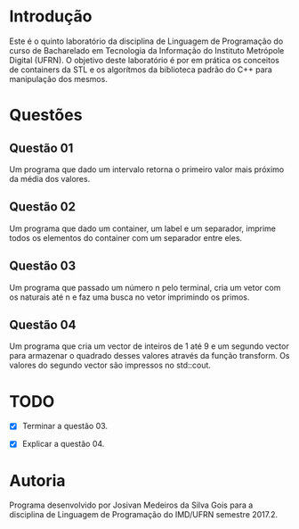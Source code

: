 # Introdução

Este é o quinto laboratório da disciplina de Linguagem de Programação do curso de Bacharelado em Tecnologia da Informação do Instituto Metrópole Digital (UFRN). O objetivo deste laboratório é por em prática os conceitos de containers da STL e os algorítmos da biblioteca padrão do C++ para manipulação dos mesmos.  

# Questões

## Questão 01
Um programa que dado um intervalo retorna o primeiro valor mais próximo da média dos valores.

## Questão 02
Um programa que dado um container, um label e um separador, imprime todos os elementos do container com um separador entre eles.

## Questão 03
Um programa que passado um número n pelo terminal, cria um vetor com os naturais até n e faz uma busca no vetor imprimindo os primos.

## Questão 04
Um programa que cria um vector de inteiros de 1 até 9 e um segundo vector para armazenar o quadrado desses valores através da função transform. Os valores do segundo vector são impressos no std::cout.

# TODO

- [x] Terminar a questão 03.
- [x] Explicar a questão 04.


# Autoria

Programa desenvolvido por Josivan Medeiros da Silva Gois para a disciplina de Linguagem de Programação do IMD/UFRN semestre 2017.2.
